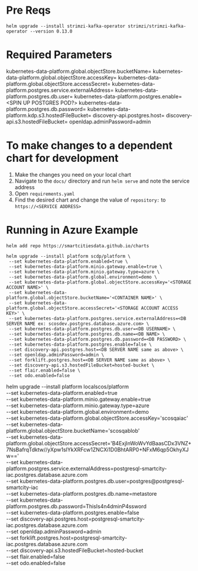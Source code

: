 # Pre Reqs
`helm upgrade --install strimzi-kafka-operator strimzi/strimzi-kafka-operator --version 0.13.0`

# Required Parameters
kubernetes-data-platform.global.objectStore.bucketName=<S3 BUCKET NAME HERE>
kubernetes-data-platform.global.objectStore.accessKey=<S3 BUCKET ACCESS KEY HERE>
kubernetes-data-platform.global.objectStore.accessSecret=<S3 BUCKET SECRET HERE>
kubernetes-data-platform.postgres.service.externalAddress=<POSTGRES DB LOCATION HERE >
kubernetes-data-platform.postgres.db.user=<POSTGRES DB USER HERE>
kubernetes-data-platform.postgres.enable=<SPIN UP POSTGRES POD?>
kubernetes-data-platform.postgres.db.password=<POSTGRES DB PASSWORD HERE>
kubernetes-data-platform.kdp.s3.hostedFileBucket=<BUCKET NAME HERE>
discovery-api.postgres.host=<HOST HERE>
discovery-api.s3.hostedFileBucket=<HOST HERE>
openldap.adminPassword=admin

# To make changes to a dependent chart for development
1. Make the changes you need on your local chart
2. Navigate to the `docs/` directory and run `helm serve` and note the service address
3. Open `requirements.yaml`
4. Find the desired chart and change the value of `repository:` to `https://<SERVICE ADDRESS>`

# Running in Azure Example
`helm add repo https://smartcitiesdata.github.io/charts`
```
helm upgrade --install platform scdp/platform \
 --set kubernetes-data-platform.enabled=true \
 --set kubernetes-data-platform.minio.gateway.enable=true \
 --set kubernetes-data-platform.minio.gateway.type=azure \
 --set kubernetes-data-platform.global.environment=demo \
 --set kubernetes-data-platform.global.objectStore.accessKey='<STORAGE ACCOUNT NAME>' \
 --set kubernetes-data-platform.global.objectStore.bucketName='<CONTAINER NAME>' \
 --set kubernetes-data-platform.global.objectStore.accessSecret='<STORAGE ACCOUNT ACCESS KEY>' \
 --set kubernetes-data-platform.postgres.service.externalAddress=<DB SERVER NAME ex: scosdev.postgres.database.azure.com> \
 --set kubernetes-data-platform.postgres.db.user=<DB USERNAME> \
 --set kubernetes-data-platform.postgres.db.name=<DB NAME> \
 --set kubernetes-data-platform.postgres.db.password=<DB PASSWORD> \
 --set kubernetes-data-platform.postgres.enable=false \
 --set discovery-api.postgres.host=<DB SERVER NAME same as above> \
 --set openldap.adminPassword=admin \
 --set forklift.postgres.host=<DB SERVER NAME same as above> \
 --set discovery-api.s3.hostedFileBucket=hosted-bucket \
 --set flair.enabled=false \
 --set odo.enabled=false
 ```
 helm upgrade --install platform localscos/platform \
  --set kubernetes-data-platform.enabled=true \
  --set kubernetes-data-platform.minio.gateway.enable=true \
  --set kubernetes-data-platform.minio.gateway.type=azure \
  --set kubernetes-data-platform.global.environment=demo \
  --set kubernetes-data-platform.global.objectStore.accessKey='scosqaiac' \
  --set kubernetes-data-platform.global.objectStore.bucketName='scosqablob' \
  --set kubernetes-data-platform.global.objectStore.accessSecret='B4ExjInWoWvYdBaasCDx3VNZ+7NsBafrqTdktw//yXpw1sIYkXRFcw1ZNCXi1D0BhtARP0+NFxM6qp5OkhyXJw==' \
  --set kubernetes-data-platform.postgres.service.externalAddress=postgresql-smartcity-iac.postgres.database.azure.com \
  --set kubernetes-data-platform.postgres.db.user=postgres@postgresql-smartcity-iac \
  --set kubernetes-data-platform.postgres.db.name=metastore \
  --set kubernetes-data-platform.postgres.db.password=ThisIs4n4dminP4ssword \
  --set kubernetes-data-platform.postgres.enable=false \
  --set discovery-api.postgres.host=postgresql-smartcity-iac.postgres.database.azure.com \
  --set openldap.adminPassword=admin \
  --set forklift.postgres.host=postgresql-smartcity-iac.postgres.database.azure.com \
  --set discovery-api.s3.hostedFileBucket=hosted-bucket \
  --set flair.enabled=false \
  --set odo.enabled=false
